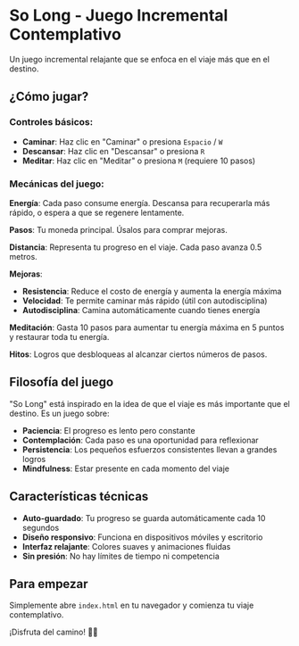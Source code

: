 # So Long - Juego Incremental Contemplativo

Un juego incremental relajante que se enfoca en el viaje más que en el destino.

## ¿Cómo jugar?

### Controles básicos:
- **Caminar**: Haz clic en "Caminar" o presiona `Espacio` / `W`
- **Descansar**: Haz clic en "Descansar" o presiona `R`
- **Meditar**: Haz clic en "Meditar" o presiona `M` (requiere 10 pasos)

### Mecánicas del juego:

**Energía**: Cada paso consume energía. Descansa para recuperarla más rápido, o espera a que se regenere lentamente.

**Pasos**: Tu moneda principal. Úsalos para comprar mejoras.

**Distancia**: Representa tu progreso en el viaje. Cada paso avanza 0.5 metros.

**Mejoras**:
- **Resistencia**: Reduce el costo de energía y aumenta la energía máxima
- **Velocidad**: Te permite caminar más rápido (útil con autodisciplina)
- **Autodisciplina**: Camina automáticamente cuando tienes energía

**Meditación**: Gasta 10 pasos para aumentar tu energía máxima en 5 puntos y restaurar toda tu energía.

**Hitos**: Logros que desbloqueas al alcanzar ciertos números de pasos.

## Filosofía del juego

"So Long" está inspirado en la idea de que el viaje es más importante que el destino. Es un juego sobre:

- **Paciencia**: El progreso es lento pero constante
- **Contemplación**: Cada paso es una oportunidad para reflexionar
- **Persistencia**: Los pequeños esfuerzos consistentes llevan a grandes logros
- **Mindfulness**: Estar presente en cada momento del viaje

## Características técnicas

- **Auto-guardado**: Tu progreso se guarda automáticamente cada 10 segundos
- **Diseño responsivo**: Funciona en dispositivos móviles y escritorio
- **Interfaz relajante**: Colores suaves y animaciones fluidas
- **Sin presión**: No hay límites de tiempo ni competencia

## Para empezar

Simplemente abre `index.html` en tu navegador y comienza tu viaje contemplativo.

¡Disfruta del camino! 🚶‍♂️